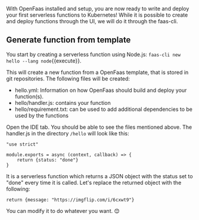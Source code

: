 With OpenFaas installed and setup, you are now ready to write and deploy your first serverless functions to Kubernetes!
While it is possible to create and deploy functions through the UI, we will do it through the faas-cli.

## Generate function from template
You start by creating a serverless function using Node.js: `faas-cli new hello --lang node`{{execute}}. 

This will create a new function from a OpenFaas template, that is stored in git repositories. The following files will be created:
- hello.yml: Information on how OpenFaas should build and deploy your function(s).
- hello/handler.js: contains your function
- hello/requirement.txt: can be used to add additional dependencies to be used by the functions

Open the IDE tab. You should be able to see the files mentioned above. The handler.js in the directory ```/hello```  will look like this:
```
"use strict"

module.exports = async (context, callback) => {
    return {status: "done"}
}
```
It is a serverless function which returns a JSON object with the status set to "done" every time it is called.
Let's replace the returned object with the following:

```
return {message: "https://imgflip.com/i/6cxwt9"}
```
You can modify it to do whatever you want. 😊
